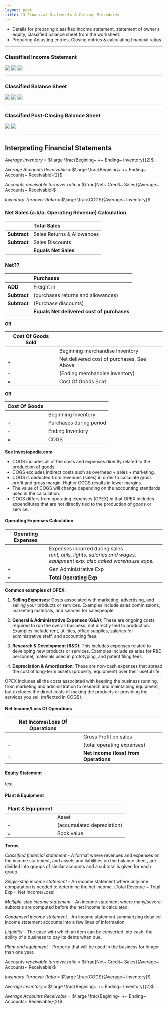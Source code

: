 ```yaml
---
layout: post
title: 13-Financial Statements & Closing Procedures
--- 
```


- Details for preparing classified income statement, statement of owner’s equity, classified balance sheet from the worksheet.
- Preparing Adjusting entries, Closing entries & calculating financial ratios.

---

### Classified Income Statement

![](/assets/mc-graw-accounting-course/chap13-fin.statements/operating-rev.png)
![](/assets/mc-graw-accounting-course/chap13-fin.statements/total-operating-exp.png)
![](/assets/mc-graw-accounting-course/chap13-fin.statements/net-income-annual.png)

---

### Classified Balance Sheet

![](/assets/mc-graw-accounting-course/chap13-fin.statements/1.classified.bal.sheet.png)
![](/assets/mc-graw-accounting-course/chap13-fin.statements/2.ppe.bal.sheet.png)
![](/assets/mc-graw-accounting-course/chap13-fin.statements/3.liabilities.bal.sheet.png)

---

### Classified Post-Closing Balance Sheet

![](/assets/mc-graw-accounting-course/chap13-fin.statements/1.post.closing.png)
![](/assets/mc-graw-accounting-course/chap13-fin.statements/2.post.closing.png)

---

## Interpreting Financial Statements


*Average Inventory* = $\large \frac{Begining~ +~ Ending~ Inventory}{2}$

*Average Accounts Receivable* = $\large \frac{Begining~ +~ Ending~ Accounts~ Receivable}{2}$


*Accounts receivable turnover ratio* = $\frac{Net~ Credit~ Sales}{Average~ Accounts~ Receivable}$

*Inventory Turnover Ratio* = $\large \frac{COGS}{Average~ Inventory}$ 


### Net Sales (a.k/a. Operating Revenue) Calculation

||Total Sales|
|:-|:-|
|**Subtract**|Sales Returns & Allowances|
|**Subtract**|Sales Discounts|
||**Equals Net Sales**|



### Net??

||Purchases|
|:-|:-|
|**ADD**|Freight in|
|**Subtract**|(purchases returns and allowances)|
|**Subtract**|(Purchase discounts)|
||**Equals Net delivered cost of purchases**|

**OR**

|Cost Of Goods Sold||
|-|:-|
||Beginning merchandise Inventory|
|+|Net delivered cost of purchases, See Above|
|-|(Ending merchandise inventory)|
|=|Cost Of Goods Sold|

**OR**

|Cost Of Goods||
|-|:-|
||Beginning Inventory|
|+|Purchases during period|
|-|Ending Inventory|
|=|COGS|

[**See Investopedia.com**](https://www.investopedia.com/terms/c/cogs.asp#toc-formula-and-calculation-of-cost-of-goods-sold-cogs)
- COGS includes all of the costs and expenses directly related to the production of goods.
- COGS excludes indirect costs such as overhead + sales + marketing.
- COGS is deducted from revenues (sales) in order to calculate gross profit and gross margin. Higher COGS results in lower margins.
- The value of COGS will change depending on the accounting standards used in the calculation.
- COGS differs from operating expenses (OPEX) in that OPEX includes expenditures that are not directly tied to the production of goods or service.



#### Operating Expenses Calculation

|Operating Expenses||
|-|:-|
||Expenses incurred during sales<br>*rent, utils, lights, salaries and wages, equipment exp, also called warehouse exps.*|
|+|Gen Administrative Exp|
|=|**Total Operating Exp**|

**Common examples of OPEX**:

1. **Selling Expenses**: Costs associated with marketing, advertising, and selling your products or services. Examples include sales commissions, marketing materials, and salaries for salespeople.
   
2. **General & Administrative Expenses (G&A)**: These are ongoing costs required to run the overall business, not directly tied to production. Examples include rent, utilities, office supplies, salaries for administrative staff, and accounting fees.

3. **Research & Development (R&D)**: This includes expenses related to developing new products or services. Examples include salaries for R&D personnel, materials used in prototyping, and patent filing fees.

4. **Depreciation & Amortization**: These are non-cash expenses that spread the cost of long-term assets (property, equipment) over their useful life.

OPEX includes all the costs associated with keeping the business running, from marketing and administration to research and maintaining equipment, but excludes the direct costs of making the products or providing the services you sell (reflected in COGS).


#### Net Income/Loss Of Operations

|Net Income/Loss Of Operations||
|-|:-|
||Gross Profit on sales|
|-|(total operating expenses)
|=|**Net income (loss) from Operations**|


#### Equity Statement

test


#### Plant & Equipment

|Plant & Equipment||
|-|:-|
||Asset|
|-|(accumulated depreciation)|
|=|Book value|


**Terms**

*Classified financial statement* - A format where revenues and expenses on the income statement, and assets and liabilities on the balance sheet, are divided into groups of similar accounts and a subtotal is given for each group.

*Single-step income statement* - An income statement where only one computation is needed to determine the net income. (Total Revenue − Total Exp = Net Income/Loss)

*Multiple-step income statement* - An income statement where many/several subtotals are computed before the net income is calculated.

*Condensed income statement* - An income statement summarizing detailed income statement accounts into a few lines of information.

*Liquidity* - The ease with which an item can be converted into cash; the ability of a business to pay its debts when due.

*Plant and equipment* - Property that will be used in the business for longer than one year.

*Accounts receivable turnover ratio* = $\frac{Net~ Credit~ Sales}{Average~ Accounts~ Receivable}$

*Inventory Turnover Ratio* = $\large \frac{COGS}{Average~ Inventory}$ 

*Average Inventory* = $\large \frac{Begining~ +~ Ending~ Inventory}{2}$

*Average Accounts Receivable* = $\large \frac{Begining~ +~ Ending~ Accounts~ Receivable}{2}$
